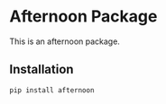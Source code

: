 # Afternoon Package

This is an afternoon package.

## Installation

```bash
pip install afternoon
```
